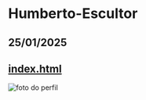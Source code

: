 # Humberto-Escultor
## 25/01/2025 
## <a href="https://humbertoelia94.github.io/Humberto-Escultor/"> index.html </a>
![foto do perfil](foto-do-perfil.png)

